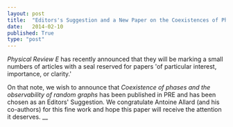 ```yaml
---
layout: post
title:  "Editors's Suggestion and a New Paper on the Coexistences of Phases in Random Graphs"
date:   2014-02-10
published: True
type: "post"
---
```


_Physical Review E_ has recently announced that they will be marking a small numbers of articles with a seal reserved for papers 'of particular interest,
importance, or clarity.'


 On that note, we wish to announce that _Coexistence of phases and the observability of random graphs_ has been published in PRE and has been chosen as an Editors' Suggestion. We congratulate Antoine Allard (and his co-authors)
for this fine work and hope this paper will receive the attention it deserves.
__


